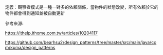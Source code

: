 定義：觀察者模式是一種一對多的依賴關係，當物件的狀態改變，所有依賴於它的物件都會得到通知並被自動更新

參考來源:

https://ithelp.ithome.com.tw/articles/10204117

https://github.com/bearhsu2/design_patterns/tree/master/src/main/java/com/kuma/design_patterns